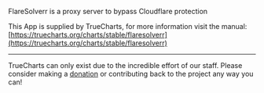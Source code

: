 FlareSolverr is a proxy server to bypass Cloudflare protection

This App is supplied by TrueCharts, for more information visit the manual: [https://truecharts.org/charts/stable/flaresolverr](https://truecharts.org/charts/stable/flaresolverr)

---

TrueCharts can only exist due to the incredible effort of our staff.
Please consider making a [donation](https://truecharts.org/about/sponsor) or contributing back to the project any way you can!

